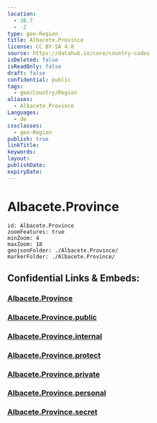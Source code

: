 ```yaml
---
location:
  - 38.7
  - -2
type: geo-Region
title: Albacete.Province
license: CC BY-SA 4.0
source: https://datahub.io/core/country-codes
isDeleted: false
isReadOnly: false
draft: false
confidential: public
tags:
  - geo/Country/Region
aliases:
  - Albacete.Province
Languages:
  - de
cssclasses:
  - geo-Region
publish: true
linkTitle:
keywords:
layout:
publishDate:
expiryDate:
---
```


# Albacete.Province

```leaflet
id: Albacete.Province
zoomFeatures: true 
minZoom: 4 
maxZoom: 18
geojsonFolder: ./Albacete.Province/
markerFolder: ./Albacete.Province/
```


## Confidential Links & Embeds: 

### [Albacete.Province](/_Standards/Earth/Continent/Europe/Europe~South/Spain/Provinces~Spain/Castilla-La_Mancha/Albacete.Province.md) 

### [Albacete.Province.public](/_public/Earth/Continent/Europe/Europe~South/Spain/Provinces~Spain/Castilla-La_Mancha/Albacete.Province.public.md) 

### [Albacete.Province.internal](/_internal/Earth/Continent/Europe/Europe~South/Spain/Provinces~Spain/Castilla-La_Mancha/Albacete.Province.internal.md) 

### [Albacete.Province.protect](/_protect/Earth/Continent/Europe/Europe~South/Spain/Provinces~Spain/Castilla-La_Mancha/Albacete.Province.protect.md) 

### [Albacete.Province.private](/_private/Earth/Continent/Europe/Europe~South/Spain/Provinces~Spain/Castilla-La_Mancha/Albacete.Province.private.md) 

### [Albacete.Province.personal](/_personal/Earth/Continent/Europe/Europe~South/Spain/Provinces~Spain/Castilla-La_Mancha/Albacete.Province.personal.md) 

### [Albacete.Province.secret](/_secret/Earth/Continent/Europe/Europe~South/Spain/Provinces~Spain/Castilla-La_Mancha/Albacete.Province.secret.md)

